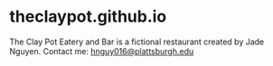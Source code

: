 # theclaypot.github.io
 
The Clay Pot Eatery and Bar is a fictional restaurant created by Jade Nguyen. 
Contact me: hnguy016@plattsburgh.edu
